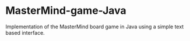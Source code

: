 # MasterMind-game-Java
Implementation of the MasterMind board game in Java using a simple text based interface. 
